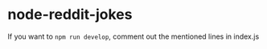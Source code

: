 # node-reddit-jokes
If you want to ```npm run develop```, comment out the mentioned lines in index.js
